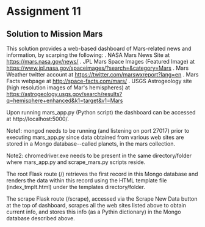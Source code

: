 # Assignment 11
## Solution to Mission Mars

This solution provides a web-based dashboard of Mars-related news and information,
by scarping the following:
. NASA Mars News Site at https://mars.nasa.gov/news/
. JPL Mars Space Images (Featured Image) at https://www.jpl.nasa.gov/spaceimages/?search=&category=Mars
. Mars Weather twitter account at https://twitter.com/marswxreport?lang=en
. Mars Facts webpage at http://space-facts.com/mars/
. USGS Astrogeology site (high resolution images of Mar's hemispheres) at https://astrogeology.usgs.gov/search/results?q=hemisphere+enhanced&k1=target&v1=Mars

Upon running mars_app.py (Python script) the dashboard can be accessed at http://localhost:5000/.

Note1: mongod needs to be running (and listening on port 27017) prior to executing mars_app.py since data obtained from various web sites are stored in a Mongo database--called planets, in the mars collection.

Note2: chromedriver.exe needs to be present in the same directory/folder where mars_app.py and scrape_mars.py scripts reside. 

The root Flask route (/) retrieves the first record in this Mongo database and renders the data within this record using the HTML template file (index_tmplt.html) under the templates directory/folder.

The scrape Flask route (/scrape), accessed via the Scrape New Data button at the top of dashboard, scrapes all the web sites listed above to obtain current info, and stores this info (as a Pythin dictionary) in the Mongo database described above.
